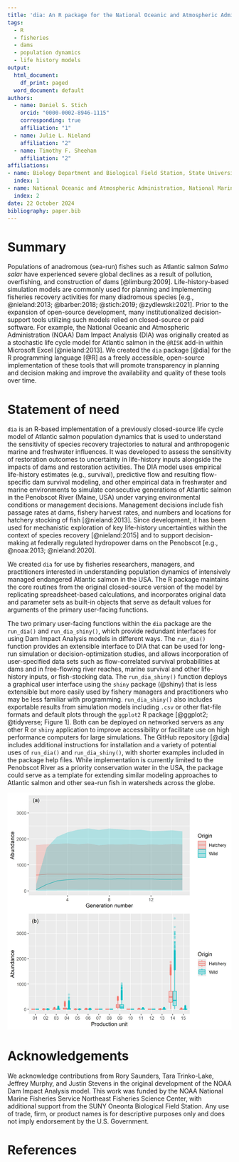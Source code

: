```yaml
---
title: 'dia: An R package for the National Oceanic and Atmospheric Administration dam impact analysis'
tags:
  - R
  - fisheries
  - dams
  - population dynamics
  - life history models
output:
  html_document:
    df_print: paged
  word_document: default
authors:
  - name: Daniel S. Stich
    orcid: "0000-0002-8946-1115"
    corresponding: true
    affiliation: "1"
  - name: Julie L. Nieland
    affiliation: "2"
  - name: Timothy F. Sheehan
    affiliation: "2"
affiliations:
- name: Biology Department and Biological Field Station, State University of New York at Oneonta, NY 13280 USA
  index: 1
- name: National Oceanic and Atmospheric Administration, National Marine Fisheries Service, Northeast Fisheries Science Center, Woods Hole, MA 02543 USA
  index: 2
date: 22 October 2024
bibliography: paper.bib
---
```


# Summary

Populations of anadromous (sea-run) fishes such as Atlantic salmon *Salmo salar* have experienced severe global declines as a result of pollution, overfishing, and construction of dams [@limburg:2009]. Life-history-based simulation models are commonly used for planning and implementing fisheries recovery activities for many diadromous species [e.g., @nieland:2013; @barber:2018; @stich:2019; @zydlewski:2021]. Prior to the expansion of open-source development, many institutionalized decision-support tools utilizing such models relied on closed-source or paid software. For example, the National Oceanic and Atmospheric Administration (NOAA) Dam Impact Analysis (DIA) was originally created as a stochastic life cycle model for Atlantic salmon in the `@RISK` add-in within Microsoft Excel [@nieland:2013]. We created the `dia` package [@dia] for the R programming language [@R] as a freely accessible, open-source implementation of these tools that will promote transparency in planning and decision making and improve the availability and quality of these tools over time.

# Statement of need

`dia` is an R-based implementation of a previously closed-source life cycle model of Atlantic salmon population dynamics that is used to understand the sensitivity of species recovery trajectories to natural and  anthropogenic  marine and freshwater influences. It was developed to assess the sensitivity of restoration outcomes to uncertainty in life-history inputs alongside the impacts of dams and restoration activities. The DIA model uses empirical life-history estimates (e.g., survival), predictive flow and resulting flow-specific dam survival modeling, and other empirical data in freshwater and marine environments to simulate consecutive generations of Atlantic salmon in the Penobscot River (Maine, USA) under varying environmental conditions or management decisions. Management decisions include fish passage rates at dams, fishery harvest rates, and numbers and locations for hatchery stocking of fish [@nieland:2013]. Since development, it has been used for mechanistic exploration of key life-history uncertainties within the context of species recovery [@nieland:2015] and to support decision-making at federally regulated hydropower dams on the Penobscot [e.g., @noaa:2013; @nieland:2020].

We created `dia` for use by fisheries researchers, managers, and practitioners interested in understanding population dynamics of intensively managed endangered Atlantic salmon in the USA. The R package maintains the core routines from the original closed-source version of the model by replicating spreadsheet-based calculations, and incorporates original data and parameter sets as built-in objects that serve as default values for arguments of the primary user-facing functions. 

The two primary user-facing functions within the `dia` package are the `run_dia()` and `run_dia_shiny()`, which provide redundant interfaces for using Dam Impact Analysis models in different ways. The `run_dia()` function provides an extensible interface to DIA that can be used for long-run simulation or decision-optimization studies, and allows incorporation of user-specified data sets such as flow-correlated survival probabilities at dams and in free-flowing river reaches, marine survival and other life-history inputs, or fish-stocking data. The `run_dia_shiny()` function deploys a graphical user interface using the `shiny` package (@shiny) that is less extensible but more easily used by fishery managers and practitioners who may be less familiar with programming. `run_dia_shiny()` also includes exportable results from simulation models including `.csv` or other flat-file formats and default plots through the `ggplot2` R package [@ggplot2; @tidyverse; Figure 1]. Both can be deployed on networked servers as any other R or `shiny` application to improve accessibility or facilitate use on high performance computers for large simulations. The GitHub repository [@dia] includes additional instructions for installation and a variety of potential uses of `run_dia()` and `run_dia_shiny()`, with shorter examples included in the package help files. While implementation is currently limited to the Penobscot River as a priority conservation water in the USA, the package could serve as a template for extending similar modeling approaches to Atlantic salmon and other sea-run fish in watersheds across the globe. 

![Example graphical outputs using the default argument values [@nieland:2020] for `run_dia()` to run 10,000 simulations, showing (a) the number of two-sea-winter adult females of hatchery or wild origin returning to the watershed during each generation, and (b) the number of those fish returning to each production unit within the watershed after 15 generations.](Figure1.jpg)

# Acknowledgements
We acknowledge contributions from Rory Saunders, Tara Trinko-Lake, Jeffrey Murphy, and Justin Stevens in the original development of the NOAA Dam Impact Analysis model. This work was funded by the NOAA National Marine Fisheries Service Northeast Fisheries Science Center, with additional support from the SUNY Oneonta Biological Field Station. Any use of trade, firm, or product names is for descriptive purposes only and does not imply endorsement by the U.S. Government.

# References
